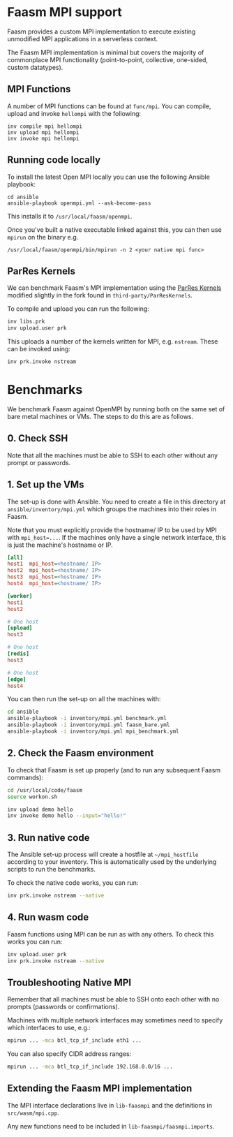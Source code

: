 # Faasm MPI support

Faasm provides a custom MPI implementation to execute existing unmodified MPI 
applications in a serverless context. 

The Faasm MPI implementation is minimal but covers the majority of commonplace MPI
functionality (point-to-point, collective, one-sided, custom datatypes).   

## MPI Functions

A number of MPI functions can be found at `func/mpi`. You can compile, upload and invoke 
`hellompi` with the following:

```
inv compile mpi hellompi
inv upload mpi hellompi
inv invoke mpi hellompi
```

## Running code locally

To install the latest Open MPI locally you can use the following Ansible playbook:
 
```
cd ansible
ansible-playbook openmpi.yml --ask-become-pass
```

This installs it to `/usr/local/faasm/openmpi`.

Once you've built a native executable linked against this, you can then use `mpirun` on the binary e.g.

```
/usr/local/faasm/openmpi/bin/mpirun -n 2 <your native mpi func> 
```

## ParRes Kernels

We can benchmark Faasm's MPI implementation using the [ParRes Kernels](https://github.com/ParRes/Kernels)
modified slightly in the fork found in `third-party/ParResKernels`.

To compile and upload you can run the following:

```bash
inv libs.prk
inv upload.user prk
```

This uploads a number of the kernels written for MPI, e.g. `nstream`. These can be invoked using:

```bash
inv prk.invoke nstream
```

# Benchmarks

We benchmark Faasm against OpenMPI by running both on the same set of bare metal
machines or VMs. The steps to do this are as follows.

## 0. Check SSH

Note that all the machines must be able to SSH to each other without any 
prompt or passwords. 

## 1. Set up the VMs

The set-up is done with Ansible. You need to create a file in this directory at 
`ansible/inventory/mpi.yml` which groups the machines into their roles in Faasm.

Note that you must explicitly provide the hostname/ IP to be used by MPI with 
`mpi_host=...`. If the machines only have a single network interface, this is just 
the machine's hostname or IP.

```ini
[all]
host1  mpi_host=<hostname/ IP>
host2  mpi_host=<hostname/ IP>
host3  mpi_host=<hostname/ IP>
host4  mpi_host=<hostname/ IP>

[worker]
host1
host2

# One host
[upload]
host3

# One host
[redis]
host3

# One host
[edge]
host4
```

You can then run the set-up on all the machines with:

```bash
cd ansible
ansible-playbook -i inventory/mpi.yml benchmark.yml
ansible-playbook -i inventory/mpi.yml faasm_bare.yml
ansible-playbook -i inventory/mpi.yml mpi_benchmark.yml
```

## 2. Check the Faasm environment

To check that Faasm is set up properly (and to run any subsequent Faasm commands):

```bash
cd /usr/local/code/faasm
source workon.sh

inv upload demo hello
inv invoke demo hello --input="hello!"
```

## 3. Run native code

The Ansible set-up process will create a hostfile at `~/mpi_hostfile` according to your inventory.
This is automatically used by the underlying scripts to run the benchmarks.

To check the native code works, you can run:

```bash
inv prk.invoke nstream --native
```

## 4. Run wasm code

Faasm functions using MPI can be run as with any others. To check this works you can run:

```bash
inv upload.user prk
inv prk.invoke nstream --native
``` 

## Troubleshooting Native MPI

Remember that all machines must be able to SSH onto each other with no prompts (passwords or confirmations).

Machines with multiple network interfaces may sometimes need to specify which interfaces to use, e.g.:

```bash
mpirun ... -mca btl_tcp_if_include eth1 ...
```

You can also specify CIDR address ranges:

```bash
mpirun ... -mca btl_tcp_if_include 192.168.0.0/16 ...
```

## Extending the Faasm MPI implementation

The MPI interface declarations live in `lib-faasmpi` and the definitions in `src/wasm/mpi.cpp`.

Any new functions need to be included in `lib-faasmpi/faasmpi.imports`. 
